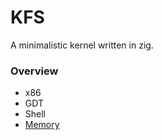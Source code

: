 # KFS
A minimalistic kernel written in zig.

### Overview
- x86
- GDT
- Shell
- [Memory](./Memory.md#overview)  

